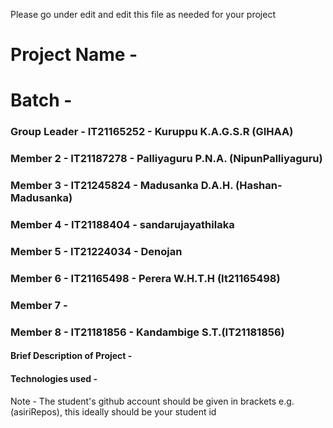 Please go under edit and edit this file as needed for your project

# Project Name - 
# Batch - 
### Group Leader - IT21165252 - Kuruppu K.A.G.S.R (GIHAA)
### Member 2 - IT21187278 - Palliyaguru P.N.A. (NipunPalliyaguru)
### Member 3 - IT21245824 - Madusanka D.A.H. (Hashan-Madusanka)
### Member 4 - IT21188404 - sandarujayathilaka
### Member 5 - IT21224034 - Denojan
### Member 6 - IT21165498 - Perera W.H.T.H (It21165498)
### Member 7 - 
### Member 8 - IT21181856 - Kandambige S.T.(IT21181856)

#### Brief Description of Project - 
#### Technologies used - 

Note - The student's github account should be given in brackets e.g. (asiriRepos), this ideally should be your student id 

